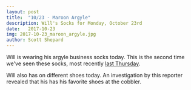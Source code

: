 ```yaml
---
layout: post
title:  "10/23 - Maroon Argyle"
description: Will's Socks for Monday, October 23rd
date:   2017-10-23
img: 2017-10-23_maroon_argyle.jpg
author: Scott Shepard
---
```


Will is wearing his argyle business socks today. This is the second time we've
seen these socks, most recently [last Thursday](/maroon-argyle/).

Will also has on different shoes today. An investigation by this reporter 
revealed that his has his favorite shoes at the cobbler.
